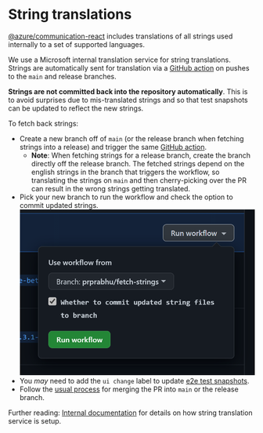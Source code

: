 # String translations

[@azure/communication-react](https://www.npmjs.com/package/@azure/communication-react) includes translations of all strings used internally to a set of supported languages.

We use a Microsoft internal translation service for string translations. Strings are automatically sent for translation via a [GitHub action](https://github.com/Azure/communication-ui-library/actions/workflows/run-td-build.yml) on pushes to the `main` and release branches.

**Strings are not committed back into the repository automatically**. This is to avoid surprises due to mis-translated strings and so that test snapshots can be updated to reflect the new strings.

To fetch back strings:

* Create a new branch off of `main` (or the release branch when fetching strings into a release) and trigger the same [GitHub action](https://github.com/Azure/communication-ui-library/actions/workflows/run-td-build.yml).
  * **Note**: When fetching strings for a release branch, create the branch directly off the release branch. The fetched strings depend on the english strings in the branch that triggers the workflow, so translating the strings on `main` and then cherry-picking over the PR can result in the wrong strings getting translated.
* Pick your new branch to run the workflow and check the option to commit updated strings.
  ![Trigger strings translation action](../images/trigger-strings-translation-and-fetch.png)
* You _may_ need to add the `ui change` label to update [e2e test snapshots](../references/ui-tests.md).
* Follow the [usual process](../contributing-guide/6.%20submitting-a-pr.md) for merging the PR into `main` or the release branch.

Further reading: [Internal documentation](https://skype.visualstudio.com/SPOOL/_wiki/wikis/SPOOL.wiki/25949/Localization) for details on how string translation service is setup.
